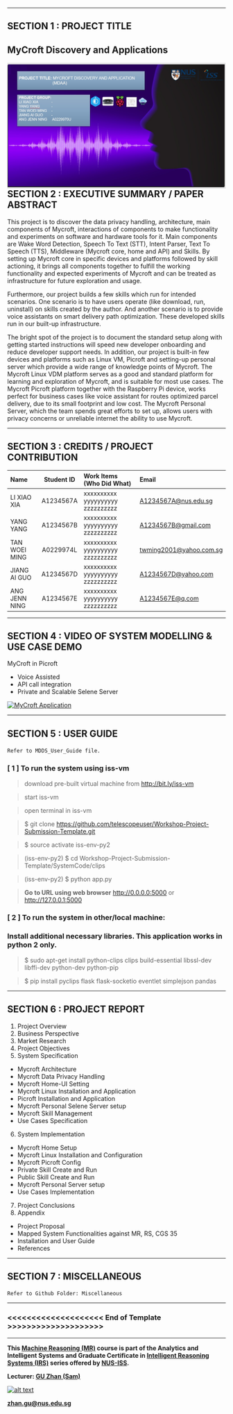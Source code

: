 ﻿
---

## SECTION 1 : PROJECT TITLE
## MyCroft Discovery and Applications

<img src="Miscellaneous/cover.jfif"
     style="float: left; margin-right: 0px;" />

---

## SECTION 2 : EXECUTIVE SUMMARY / PAPER ABSTRACT

This project is to discover the data privacy handling, architecture, main components of Mycroft, interactions of components to make functionality and experiments on software and hardware tools for it. Main components are Wake Word Detection, Speech To Text (STT), Intent Parser, Text To Speech (TTS), Middleware (Mycroft core, home and API) and Skills. By setting up Mycroft core in specific devices and platforms followed by skill actioning, it brings all components together to fulfill the working functionality and expected experiments of Mycroft and can be treated as infrastructure for future exploration and usage.

Furthermore, our project builds a few skills which run for intended scenarios. One scenario is to have users operate (like download, run, uninstall) on skills created by the author. And another scenario is to provide voice assistants on smart delivery path optimization. These developed skills run in our built-up infrastructure.

The bright spot of the project is to document the standard setup along with getting started instructions will speed new developer onboarding and reduce developer support needs. In addition, our project is built-in few devices and platforms such as Linux VM, Picroft and setting-up personal server which provide a wide range of knowledge points of Mycroft.
The Mycroft Linux VDM platform serves as a good and standard platform for learning and exploration of Mycroft, and is suitable for most use cases. The Mycroft Picroft platform together with the Raspberry Pi device, works perfect for business cases like voice assistant for routes optimized parcel delivery, due to its small footprint and low cost. The Mycroft Personal Server, which the team spends great efforts to set up, allows users with privacy concerns or unreliable internet the ability to use Mycroft.

---

## SECTION 3 : CREDITS / PROJECT CONTRIBUTION

| Name  | Student ID  | Work Items (Who Did What) | Email |
| :------------ |:---------------:| :-----| :-----|
| LI XIAO XIA   | A1234567A | xxxxxxxxxx yyyyyyyyyy zzzzzzzzzz| A1234567A@nus.edu.sg |
| YANG YANG     | A1234567B | xxxxxxxxxx yyyyyyyyyy zzzzzzzzzz| A1234567B@gmail.com |
| TAN WOEI MING | A0229974L | xxxxxxxxxx yyyyyyyyyy zzzzzzzzzz| twming2001@yahoo.com.sg |
| JIANG AI GUO  | A1234567D | xxxxxxxxxx yyyyyyyyyy zzzzzzzzzz| A1234567D@yahoo.com |
| ANG JENN NING | A1234567E | xxxxxxxxxx yyyyyyyyyy zzzzzzzzzz| A1234567E@q.com |

---

## SECTION 4 : VIDEO OF SYSTEM MODELLING & USE CASE DEMO

MyCroft in Picroft
- Voice Assisted
- API call integration
- Private and Scalable Selene Server

[![MyCroft Application](http://img.youtube.com/vi/AQxaRUFnKfw/0.jpg)](https://youtu.be/AQxaRUFnKfw "MyCroft Application")

---

## SECTION 5 : USER GUIDE

`Refer to MDDS_User_Guide file.`

### [ 1 ] To run the system using iss-vm

> download pre-built virtual machine from http://bit.ly/iss-vm

> start iss-vm

> open terminal in iss-vm

> $ git clone https://github.com/telescopeuser/Workshop-Project-Submission-Template.git

> $ source activate iss-env-py2

> (iss-env-py2) $ cd Workshop-Project-Submission-Template/SystemCode/clips

> (iss-env-py2) $ python app.py

> **Go to URL using web browser** http://0.0.0.0:5000 or http://127.0.0.1:5000

### [ 2 ] To run the system in other/local machine:
### Install additional necessary libraries. This application works in python 2 only.

> $ sudo apt-get install python-clips clips build-essential libssl-dev libffi-dev python-dev python-pip

> $ pip install pyclips flask flask-socketio eventlet simplejson pandas

---
## SECTION 6 : PROJECT REPORT

1. Project Overview
2. Business Perspective
3. Market Research
4. Project Objectives
5. System Specification
- Mycroft Architecture
- Mycroft Data Privacy Handling
- Mycroft Home-UI Setting
- Mycroft Linux Installation and Application
- Picroft Installation and Application
- Mycroft Personal Selene Server setup
- Mycroft Skill Management
- Use Cases Specification
6. System Implementation
- Mycroft Home Setup
- Mycroft Linux Installation and Configuration
- Mycroft Picroft Config
- Private Skill Create and Run
- Public Skill Create and Run
- Mycroft Personal Server setup
- Use Cases Implementation
7.  Project Conclusions
8. Appendix
- Project Proposal
- Mapped System Functionalities against MR, RS, CGS	35
- Installation and User Guide
- References

---
## SECTION 7 : MISCELLANEOUS

`Refer to Github Folder: Miscellaneous`

---

### <<<<<<<<<<<<<<<<<<<< End of Template >>>>>>>>>>>>>>>>>>>>

---

**This [Machine Reasoning (MR)](https://www.iss.nus.edu.sg/executive-education/course/detail/machine-reasoning "Machine Reasoning") course is part of the Analytics and Intelligent Systems and Graduate Certificate in [Intelligent Reasoning Systems (IRS)](https://www.iss.nus.edu.sg/stackable-certificate-programmes/intelligent-systems "Intelligent Reasoning Systems") series offered by [NUS-ISS](https://www.iss.nus.edu.sg "Institute of Systems Science, National University of Singapore").**

**Lecturer: [GU Zhan (Sam)](https://www.iss.nus.edu.sg/about-us/staff/detail/201/GU%20Zhan "GU Zhan (Sam)")**

[![alt text](https://www.iss.nus.edu.sg/images/default-source/About-Us/7.6.1-teaching-staff/sam-website.tmb-.png "Let's check Sam' profile page")](https://www.iss.nus.edu.sg/about-us/staff/detail/201/GU%20Zhan)

**zhan.gu@nus.edu.sg**
